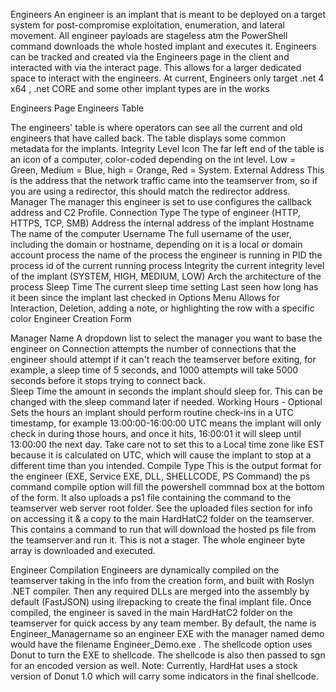 Engineers 
An engineer is an implant that is meant to be deployed on a target system for post-compromise exploitation, enumeration, and lateral movement. 
All engineer payloads are stageless atm the PowerShell command downloads the whole hosted implant and executes it.
Engineers can be tracked and created via the Engineers page in the client and interacted with via the interact page. This allows for a larger dedicated space to interact with the engineers. 
At current, Engineers only target .net 4 x64 , .net CORE and some other implant types are in the works

Engineers Page 
Engineers Table 

The engineers' table is where operators can see all the current and old engineers that have called back. The table displays some common metadata for the implants. 
Integrity Level Icon
The far left end of the table is an icon of a computer, color-coded depending on the int level. Low = Green, Medium = Blue, high = Orange, Red = System. 
External Address
This is the address that the network traffic came into the teamserver from, so if you are using a redirector, this should match the redirector address. 
Manager 
The manager this engineer is set to use configures the callback address and C2 Profile. 
Connection Type 
The type of engineer (HTTP, HTTPS, TCP, SMB)
Address 
the internal address of the implant
Hostname 
The name of the computer 
Username 
The full username of the user, including the domain or hostname, depending on it is a local or domain account 
process 
the name of the process the engineer is running in 
PID
the process id of the current running process 
Integrity 
the current integrity level of the implant (SYSTEM, HIGH, MEDIUM, LOW)
Arch 
the architecture of the process 
Sleep Time 
The current sleep time setting 
Last seen 
how long has it been since the implant last checked in
Options Menu 
Allows for Interaction, Deletion, adding a note, or highlighting the row with a specific color 
Engineer Creation Form 

Manager Name 
A dropdown list to select the manager you want to base the engineer on 
Connection attempts 
the number of connections that the engineer should attempt if it can't reach the teamserver before exiting, for example, a sleep time of 5 seconds, and 1000 attempts will take 5000 seconds before it stops trying to connect back.  
Sleep Time 
the amount in seconds the implant should sleep for. This can be changed with the sleep command later if needed. 
Working Hours - Optional 
Sets the hours an implant should perform routine check-ins in a UTC timestamp, for example 13:00:00-16:00:00 UTC means the implant will only check in during those hours, and once it hits, 16:00:01 it will sleep until 13:00:00 the next day.   Take care not to set this to a Local time zone like EST because it is calculated on UTC, which will cause the implant to stop at a different time than you intended. 
Compile Type 
This is the output format for the engineer (EXE, Service EXE, DLL, SHELLCODE, PS Command) 
the ps command compile option will fill the powershell commnad box at the bottom of the form. It also uploads a ps1 file containing the command to the teamserver web server root folder. See the uploaded files section for info on accessing it & a copy to the main HardHatC2 folder on the teamserver.  This contains a command to run that will download the hosted ps file from the teamserver and run it. This is not a stager. The whole engineer byte array is downloaded and executed. 

Engineer Compilation 
Engineers are dynamically compiled on the teamserver taking in the info from the creation form, and built with Roslyn .NET compiler. Then any required DLLs are merged into the assembly by default (FastJSON) using ilrepacking to create the final implant file. 
Once compiled, the engineer is saved in the main HardHatC2 folder on the teamserver for quick access by any team member. By default, the name is Engineer_Managername so an engineer EXE with the manager named demo would have the filename Engineer_Demo.exe . 
The shellcode option uses Donut to turn the EXE to shellcode. The shellcode is also then passed to sgn for an encoded version as well.    Note: Currently, HardHat uses a stock version of Donut 1.0 which will carry some indicators in the final shellcode. 